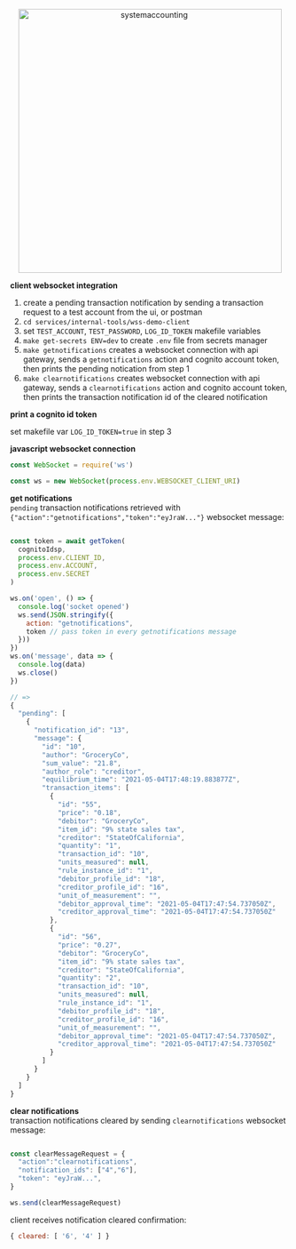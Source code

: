<p align="center">
  <a href="http://www.systemaccounting.org/math_identity" target="_blank"><img width="475" alt="systemaccounting" src="https://user-images.githubusercontent.com/12200465/37568924-06f05d08-2a99-11e8-8891-60f373b33421.png"></a>
</p>

**client websocket integration**  
1. create a pending transaction notification by sending a transaction request to a test account from the ui, or postman
1. `cd services/internal-tools/wss-demo-client`
1. set `TEST_ACCOUNT`, `TEST_PASSWORD`, `LOG_ID_TOKEN` makefile variables
1. `make get-secrets ENV=dev` to create `.env` file from secrets manager
1. `make getnotifications` creates a websocket connection with api gateway, sends a `getnotifications` action and cognito account token, then prints the pending notication from step 1
1. `make clearnotifications` creates websocket connection with api gateway, sends a `clearnotifications` action and cognito account token, then prints the transaction notification id of the cleared notification

**print a cognito id token**

set makefile var `LOG_ID_TOKEN=true` in step 3

**javascript websocket connection**  

```js
const WebSocket = require('ws')

const ws = new WebSocket(process.env.WEBSOCKET_CLIENT_URI)
```

**get notifications**  
`pending` transaction notifications retrieved with `{"action":"getnotifications","token":"eyJraW..."}` websocket message:

```js

const token = await getToken(
  cognitoIdsp,
  process.env.CLIENT_ID,
  process.env.ACCOUNT,
  process.env.SECRET
)

ws.on('open', () => {
  console.log('socket opened')
  ws.send(JSON.stringify({
    action: "getnotifications",
    token // pass token in every getnotifications message
  }))
})
ws.on('message', data => {
  console.log(data)
  ws.close()
})

// =>
{
  "pending": [
    {
      "notification_id": "13",
      "message": {
        "id": "10",
        "author": "GroceryCo",
        "sum_value": "21.8",
        "author_role": "creditor",
        "equilibrium_time": "2021-05-04T17:48:19.883877Z",
        "transaction_items": [
          {
            "id": "55",
            "price": "0.18",
            "debitor": "GroceryCo",
            "item_id": "9% state sales tax",
            "creditor": "StateOfCalifornia",
            "quantity": "1",
            "transaction_id": "10",
            "units_measured": null,
            "rule_instance_id": "1",
            "debitor_profile_id": "18",
            "creditor_profile_id": "16",
            "unit_of_measurement": "",
            "debitor_approval_time": "2021-05-04T17:47:54.737050Z",
            "creditor_approval_time": "2021-05-04T17:47:54.737050Z"
          },
          {
            "id": "56",
            "price": "0.27",
            "debitor": "GroceryCo",
            "item_id": "9% state sales tax",
            "creditor": "StateOfCalifornia",
            "quantity": "2",
            "transaction_id": "10",
            "units_measured": null,
            "rule_instance_id": "1",
            "debitor_profile_id": "18",
            "creditor_profile_id": "16",
            "unit_of_measurement": "",
            "debitor_approval_time": "2021-05-04T17:47:54.737050Z",
            "creditor_approval_time": "2021-05-04T17:47:54.737050Z"
          }
        ]
      }
    }
  ]
}
```
**clear notifications**  
transaction notifications cleared by sending `clearnotifications` websocket message:
```js

const clearMessageRequest = {
  "action":"clearnotifications",
  "notification_ids": ["4","6"],
  "token": "eyJraW...",
}

ws.send(clearMessageRequest)
```

client receives notification cleared confirmation:

```js
{ cleared: [ '6', '4' ] }
```
